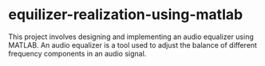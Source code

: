 # equilizer-realization-using-matlab
This project involves designing and implementing an audio equalizer using MATLAB. An audio equalizer is a tool used to adjust the balance of different frequency components in an audio signal.
